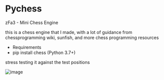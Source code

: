 # Pychess
zFa3 - Mini Chess Engine

this is a chess engine that I made, 
with a lot of guidance from chessprogramming wiki,
sunfish, and more chess programming resources

- Requirements
- pip install chess (Python 3.7+)

stress testing it against the test positions

![image](https://github.com/user-attachments/assets/7e1d255e-1e78-4e65-a420-5a28a0897ca7)
